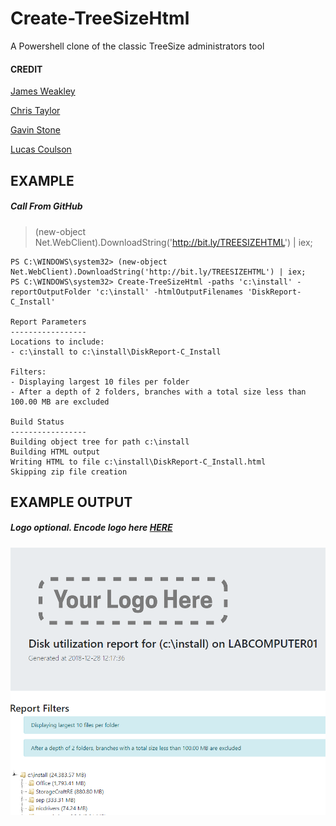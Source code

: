 # Create-TreeSizeHtml
A Powershell clone of the classic TreeSize administrators tool



#### CREDIT
[James Weakley](https://github.com/jamesweakley/TreeSizeHtml)

[Chris Taylor](https://github.com/ChrisTaylorRocks/TreeSizeHtml)

[Gavin Stone](https://github.com/gavsto)

[Lucas Coulson](https://github.com/LucasCoulson/Create-TreeSizeHtml)



## EXAMPLE
##### Call From GitHub
>(new-object Net.WebClient).DownloadString('http://bit.ly/TREESIZEHTML') | iex;

```
PS C:\WINDOWS\system32> (new-object Net.WebClient).DownloadString('http://bit.ly/TREESIZEHTML') | iex;
PS C:\WINDOWS\system32> Create-TreeSizeHtml -paths 'c:\install' -reportOutputFolder 'c:\install' -htmlOutputFilenames 'DiskReport-C_Install'

Report Parameters
-----------------
Locations to include:
- c:\install to c:\install\DiskReport-C_Install

Filters:
- Displaying largest 10 files per folder
- After a depth of 2 folders, branches with a total size less than 100.00 MB are excluded

Build Status
-----------------
Building object tree for path c:\install
Building HTML output
Writing HTML to file c:\install\DiskReport-C_Install.html
Skipping zip file creation
```
## EXAMPLE OUTPUT

##### Logo optional. Encode logo here [HERE](https://www.base64-image.de/)

![alt text](https://github.com/LucasCoulson/Create-TreeSizeHtml/blob/master/example.PNG?raw=true)
